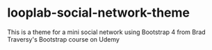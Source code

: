 # looplab-social-network-theme
This is a theme for a mini social network using Bootstrap 4 from Brad Traversy's Bootstrap course on Udemy
